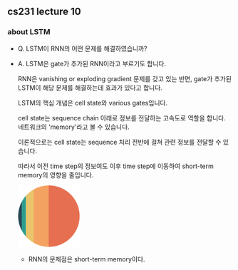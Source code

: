 ## cs231 lecture 10
### about LSTM



- Q. LSTM이 RNN의 어떤 문제를 해결하였습니까? 
- A. LSTM은 gate가 추가된 RNN이라고 부르기도 합니다.

    RNN은 vanishing or exploding gradient 문제를 갖고 있는 반면, gate가 추가된 LSTM이 해당 문제를 해결하는데 효과가 있다고 합니다.

    LSTM의 핵심 개념은 cell state와 various gates입니다.

    cell state는 sequence chain 아래로 정보를 전달하는 고속도로 역할을 합니다. 네트워크의 'memory'라고 볼 수 있습니다.

    이론적으로는 cell state는 sequence 처리 전반에 걸쳐 관련 정보를 전달할 수 있습니다.

    따라서 이전 time step의 정보여도 이후 time step에 이동하여 short-term memory의 영향을 줄입니다.

    ![img_2.png](img_2.png)
    * RNN의 문제점은 short-term memory이다.

<br/>

